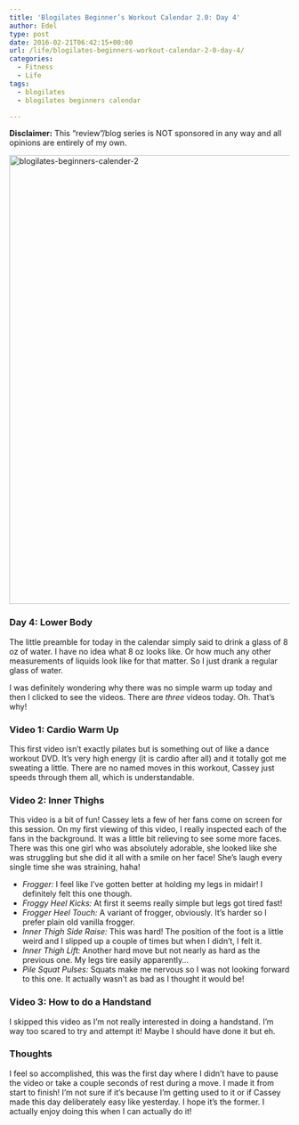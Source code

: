 ```yaml
---
title: 'Blogilates Beginner’s Workout Calendar 2.0: Day 4'
author: Edel
type: post
date: 2016-02-21T06:42:15+00:00
url: /life/blogilates-beginners-workout-calendar-2-0-day-4/
categories:
  - Fitness
  - Life
tags:
  - blogilates
  - blogilates beginners calendar

---
```

**Disclaimer:** This &#8220;review&#8221;/blog series is NOT sponsored in any way and all opinions are entirely of my own.

<a href="http://scattered.me/wp-content/uploads/2016/02/blogilates-beginners-calender-2.png" rel="attachment wp-att-11076"><img src="http://scattered.me/wp-content/uploads/2016/02/blogilates-beginners-calender-2-1024x806.png" alt="blogilates-beginners-calender-2" width="1024" height="806" class="alignnone size-large wp-image-11076" srcset="http://erzadel.net/blog/wp-content/uploads/2016/02/blogilates-beginners-calender-2-1024x806.png 1024w, http://erzadel.net/blog/wp-content/uploads/2016/02/blogilates-beginners-calender-2-300x236.png 300w, http://erzadel.net/blog/wp-content/uploads/2016/02/blogilates-beginners-calender-2-768x604.png 768w" sizes="(max-width: 1024px) 100vw, 1024px" /></a>

### Day 4: Lower Body

The little preamble for today in the calendar simply said to drink a glass of 8 oz of water. I have no idea what 8 oz looks like. Or how much any other measurements of liquids look like for that matter. So I just drank a regular glass of water.

I was definitely wondering why there was no simple warm up today and then I clicked to see the videos. There are _three_ videos today. Oh. That&#8217;s why!

### Video 1: Cardio Warm Up 

This first video isn&#8217;t exactly pilates but is something out of like a dance workout DVD. It&#8217;s very high energy (it is cardio after all) and it totally got me sweating a little. There are no named moves in this workout, Cassey just speeds through them all, which is understandable.

<div class="flex-video">
</div>

### Video 2: Inner Thighs

This video is a bit of fun! Cassey lets a few of her fans come on screen for this session. On my first viewing of this video, I really inspected each of the fans in the background. It was a little bit relieving to see some more faces. There was this one girl who was absolutely adorable, she looked like she was struggling but she did it all with a smile on her face! She&#8217;s laugh every single time she was straining, haha!

<div class="flex-video">
</div>

  * _Frogger:_ I feel like I&#8217;ve gotten better at holding my legs in midair! I definitely felt this one though.
  * _Froggy Heel Kicks:_ At first it seems really simple but legs got tired fast!
  * _Frogger Heel Touch:_ A variant of frogger, obviously. It&#8217;s harder so I prefer plain old vanilla frogger.
  * _Inner Thigh Side Raise:_ This was hard! The position of the foot is a little weird and I slipped up a couple of times but when I didn&#8217;t, I felt it.
  * _Inner Thigh Lift:_ Another hard move but not nearly as hard as the previous one. My legs tire easily apparently&#8230;
  * _Pile Squat Pulses:_ Squats make me nervous so I was not looking forward to this one. It actually wasn&#8217;t as bad as I thought it would be!

### Video 3: How to do a Handstand

I skipped this video as I&#8217;m not really interested in doing a handstand. I&#8217;m way too scared to try and attempt it! Maybe I should have done it but eh.

<div class="flex-video">
</div>

### Thoughts

I feel so accomplished, this was the first day where I didn&#8217;t have to pause the video or take a couple seconds of rest during a move. I made it from start to finish! I&#8217;m not sure if it&#8217;s because I&#8217;m getting used to it or if Cassey made this day deliberately easy like yesterday. I hope it&#8217;s the former. I actually enjoy doing this when I can actually do it!

<ol class="footnote">
</ol>